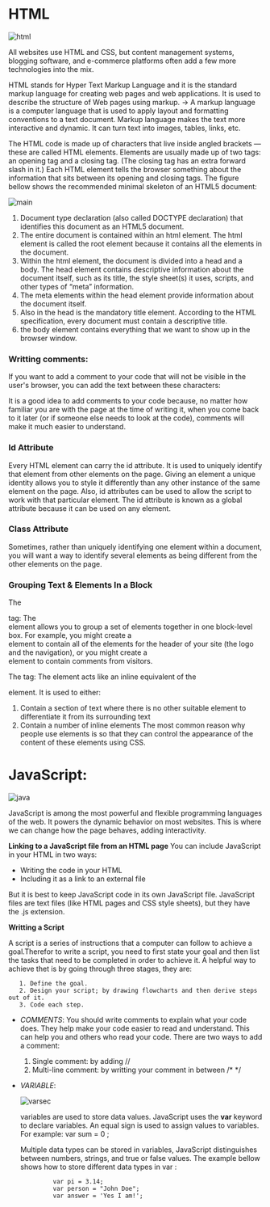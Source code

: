 # HTML 
![html](https://www.edureka.co/blog/wp-content/uploads/2019/06/What-is-HTML.jpg)

All websites use HTML and CSS, but content
management systems, blogging software, and
e-commerce platforms often add a few more
technologies into the mix.

HTML stands for Hyper Text Markup Language and it is the standard markup language for creating web pages and web applications. It is used to describe the structure of Web pages using markup. → A markup language is a computer language that is used to apply layout and formatting conventions to a text document. Markup language makes the text more interactive and dynamic. It can turn text into images, tables, links, etc.

The HTML code is made up of characters that live inside angled
brackets — these are called HTML elements. Elements are usually
made up of two tags: an opening tag and a closing tag. (The closing tag
has an extra forward slash in it.) Each HTML element tells the browser
something about the information that sits between its opening and
closing tags.
The figure bellow shows the recommended minimal skeleton of an HTML5 document:

![main](https://www.oreilly.com/library/view/learning-web-design/9781449337513/httpatomoreillycomsourceoreillyimages2257981.png)

1. Document type declaration (also called DOCTYPE declaration) that identifies this document as an HTML5 document.
2. The entire document is contained within an html element. The html element is called the root element because it contains all the   elements in the document.
3. Within the html element, the document is divided into a head and a body. The head element contains descriptive information about the document itself, such as its title, the style sheet(s) it uses, scripts, and other types of “meta” information.
4. The meta elements within the head element provide information about the document itself.
5. Also in the head is the mandatory title element. According to the HTML specification, every document must contain a descriptive title.
6. the body element contains everything that we want to show up in the browser window.

### Writting comments:

If you want to add a comment
to your code that will not be
visible in the user's browser, you
can add the text between these
characters:
<!-- comment goes here -->
It is a good idea to add comments to your code because, no matter how familiar you are with the page at the time of writing it, when you come back to it later (or if someone else needs to look at the code), comments will make it much easier to understand.

### Id Attribute
Every HTML element can carry
the id attribute. It is used to
uniquely identify that element
from other elements on the
page. Giving an element a
unique identity allows you to
style it differently than any other
instance of the same element
on the page. Also,  id attributes can be
used to allow the script to work
with that particular element.
The id attribute is known as a
global attribute because it can
be used on any element.

### Class Attribute
Sometimes, rather than uniquely
identifying one element within
a document, you will want a
way to identify several elements
as being different from the
other elements on the page. 


### Grouping Text & Elements In a Block
The <div> tag:
The <div> element allows you to
group a set of elements together
in one block-level box.
For example, you might create
a <div> element to contain all
of the elements for the header
of your site (the logo and the
navigation), or you might create
a <div> element to contain
comments from visitors.

The <span> tag:
The <span> element acts like
an inline equivalent of the <div>
element. It is used to either:
1. Contain a section of text
where there is no other suitable
element to differentiate it from
its surrounding text
2. Contain a number of inline
elements
The most common reason why
people use <span> elements
is so that they can control the
appearance of the content of
these elements using CSS.

# JavaScript:

 ![java](https://hackernoon.com/hn-images/1*bxEkHw1xewxOFjmGunb-Cw.png)

 JavaScript is among the most powerful and flexible programming languages of the web. It powers the dynamic behavior on most websites. This is where we can change how the page behaves, adding interactivity. 

**Linking to a JavaScript file from an HTML page**
 You can include JavaScript in your HTML in two ways:
 * Writing the code in your HTML
 * Including it as a link to an external file

 But it is best to keep JavaScript code in its own JavaScript file. JavaScript files are text files (like HTML pages and CSS style sheets), but they have the .js extension.

 **Writting a Script** 
 
 A script is a series of instructions that a computer can follow to achieve a goal.Therefor to write a script, you need to first state your goal and then list the
tasks that need to be completed in order to achieve it. A helpful way to achieve thet is by going through three stages, they are:
 
       1. Define the goal. 
       2. Design your script; by drawing flowcharts and then derive steps out of it.
       3. Code each step.  

       
  * *COMMENTS*:
    You should write comments to explain what your code does. They help make your code easier to read and understand. This can help you and others who read your code. There are two ways to add a comment:
    1. Single comment: by adding  //  
    2. Multi-line comment: by writting your comment in between  /*   */  
              

  * *VARIABLE*:
  
    ![varsec](https://miro.medium.com/max/734/1*IKWdLy1iqPGcVgaYZDlhvg.png)

     variables are used to store data values. JavaScript uses the **var**  keyword to declare variables. An equal sign is used to assign values to variables.   
            For example: var sum = 0 ;

     Multiple data types can be stored in variables,  JavaScript distinguishes between numbers, strings, and true or false values. The example bellow shows how to store different data types in var :
                
                 var pi = 3.14;
                 var person = "John Doe";
                 var answer = 'Yes I am!';        
     






















